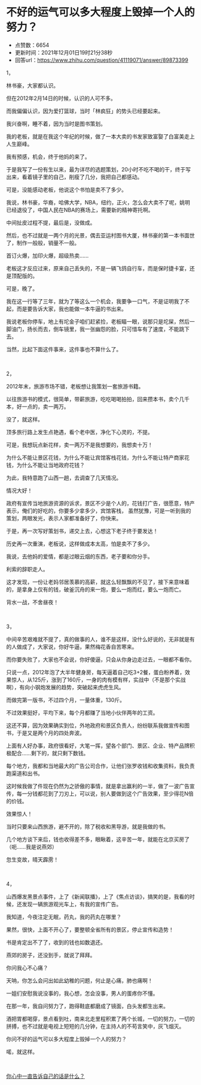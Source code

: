 # 不好的运气可以多大程度上毁掉一个人的努力？
- 点赞数：6654
- 更新时间：2021年12月01日19时21分38秒
- 回答url：https://www.zhihu.com/question/41119071/answer/89873399
<body>
 <p data-pid="QYusnmGZ">1，</p>
 <p data-pid="BvexzAQ3">林书豪，大家都认识。</p>
 <p data-pid="SzysRHlI">但在2012年2月14日的时候，认识的人可不多。</p>
 <p data-pid="qG_P_QAV">而我偏偏认识，因为爱打篮球，当时「林疯狂」的势头已经要起来。</p>
 <p data-pid="ITm_wBok">我兴奋啊，睡不着，因为当时是图书策划。</p>
 <p data-pid="yxQofo2E">我的老板，就是在我这个年纪的时候，做了一本大卖的书发家致富娶了白富美走上人生巅峰。</p>
 <p data-pid="r5F2jiWX">我有预感，机会，终于他妈的来了。</p>
 <p data-pid="KKSxhUuK">于是我写了一份有生以来，最为详尽的选题策划，20小时不吃不喝的干，终于写出来，看着镜子里的自己，削瘦了几分，我把自己都感动。</p>
 <p data-pid="--a6aTE0">可是，没能感动老板，他说这个书怕是卖不了多少。</p>
 <p data-pid="PXwry03y">我说，林书豪，华裔，哈佛大学，NBA，纽约，正火，怎么会大卖不了呢，姚明已经退役了，中国人民在NBA的赛场上，需要新的精神寄托啊。</p>
 <p data-pid="B7p1bvG3">中间扯皮过程不提，最后是，没做成。</p>
 <p data-pid="jUcODhZU">然后，也不过就是一两个月的光景，偶去亚运村图书大厦，林书豪的第一本书面世了，制作一般般，销量不一般。</p>
 <p data-pid="aYmj0sjV">首订火爆，加印火爆，超级热卖……</p>
 <p data-pid="GmMTuyM2">老板这才反应过来，原来自己丢失的，不是一辆飞鸽自行车，而是保时捷卡宴，还是顶配版的。</p>
 <p data-pid="sudzvgm7">可是，晚了。</p>
 <p data-pid="m7qa_RRP">我在这一行等了三年，就为了等这么一个机会，我要争一口气，不是证明我了不起，而是要告诉大家，我也能做一本牛逼的书出来。</p>
 <p data-pid="ekXr9MX9">我说老板你停车，地上有坨金子咱们赶紧捡，老板瞄一眼，说那只是坨屎，然后一脚油门，扬长而去，倒车镜里，我一张幽怨的脸，只可惜车有了速度，不能跳下去。</p>
 <p data-pid="frcqCIL6">当然，比起下面这件事来，这件事也不算什么了。</p>
 <p class="ztext-empty-paragraph"><br></p>
 <p data-pid="q719Dx6N">2，</p>
 <p data-pid="8JNY47pZ">2012年末，旅游市场不错，老板想让我策划一套旅游书籍。</p>
 <p data-pid="MLsk85Gq">以往旅游书的模式，很简单，带薪旅游，吃吃喝喝拍拍，回来攒本书，卖个几千本，好一点的，卖一两万。</p>
 <p data-pid="vUELchKu">没了，就这样。</p>
 <p data-pid="uC_ppnGm">顶多旅行路上发生点艳遇，看个老中医，净化下心灵的，不提。</p>
 <p data-pid="MwJ5Zar4">可是，我想玩点新花样，卖一两万不是我想要的，我想卖十万！</p>
 <p data-pid="CmJJbOfH">为什么不能让景区花钱，为什么不能让宾馆客栈花钱，为什么不能让特产商家花钱，为什么不能让当地政府花钱？</p>
 <p data-pid="rH5RrHTg">为此，我特意跑了山西一趟，去调查了几天情况。</p>
 <p data-pid="F-uNLxLv">情况大好！</p>
 <p data-pid="vwuE78DY">政府有宣传当地旅游资源的诉求，景区不少是个人的，花钱打广告，很愿意，特产表示，俺们的好吃的，你要多少拿多少，宾馆客栈， 虽然犹豫，可是一听到我的策划，两眼发光，表示人家都准备好了，你快来。</p>
 <p data-pid="WHkiogr7">于是，再一次写好策划书，递交上去，心想这下老子终于要发达！</p>
 <p data-pid="wZhSMwP1">历史再一次重演，老板说，这样做成本太高，怕是卖不了多少。</p>
 <p data-pid="n4aCjZct">我说，去他妈的爱情，都是过眼云烟的东西，老子要和你分手。</p>
 <p data-pid="KGidM8Ir">利索的辞职走人。</p>
 <p data-pid="Mz5m_cyX">这才发现，一份让老妈邻居羡慕的高薪，就这么轻飘飘的不见了，接下来意味着的，是拿身上仅有的钱，破釜沉舟的来一炮，要么一炮而红，要么一炮而亡。</p>
 <p data-pid="m2a5E8M2">背水一战，不舍昼夜！</p>
 <p class="ztext-empty-paragraph"><br></p>
 <p data-pid="BTyvrqlL">3，</p>
 <p data-pid="QedZ_QYO">中间辛苦艰难就不提了，真的做事的人，谁不是这样，没什么好说的，无非就是有的人做成了，大家说，你好牛逼，果然梅花香自苦寒来。</p>
 <p data-pid="rqSNed2C">而你要失败了，大家也不会说，你好傻逼，只会从你身边走过去，一眼都不看你。</p>
 <p data-pid="Vx312vx8">只说一点，2012年泡了大半年健身房，每天逼着自己吃3+2餐，蛋白粉养着，效果惊人，从125斤，涨到了160斤，一身的肉有模有样，实战中（不是那个实战啊），有向小钢炮发展的趋势，突破起来虎虎生风。</p>
 <p data-pid="Aht7mqXS">而做完第一版书，不过四个月，一量体重，130斤。</p>
 <p data-pid="rX0e3wk6">不过效果挺好，平均下来，每个月都赚了当地小伙伴两年的工资。</p>
 <p data-pid="_80LLV3L">这还不算，因为效果确实到位，外地政府和景区负责人，纷纷联系我做宣传和图书，于是又是两个月的四处奔波。</p>
 <p data-pid="SXQZ1mPt">上面有人好办事，政府很看好，大笔一挥，望各个部门、景区、企业、特产品牌积极配合……剩下的，就只剩下数钱。</p>
 <p data-pid="VmX6vBot">每个地方，我都和当地最大的广告公司合作，让他们张罗收钱和收集资料，我负责跑渠道和出书。</p>
 <p data-pid="ECZcWM7Q">这时候我做了件现在仍然为之骄傲的事情，就是拿出赢利的一半，做了一波广告宣传，每一分钱都花到了刀刃上，可以说，别人要做到这个广告效果，至少得花N倍的价钱。</p>
 <p data-pid="NVQYzgma">效果惊人！</p>
 <p data-pid="NPfr5Mfn">当时只要来山西旅游，避不开的，除了税收和黑导游，就是我做的书。</p>
 <p data-pid="w9CSTrpB">几个地方谈下来后，钱也收得差不多，眼瞅着，这辛苦一年，就能在北京买房了（呃……我是说燕郊）</p>
 <p data-pid="J6Rhw_PG">忽生变故，晴天霹雳！</p>
 <p class="ztext-empty-paragraph"><br></p>
 <p data-pid="0E9fsaUS">4，</p>
 <p data-pid="LI3C17qF">山西爆发黑景点事件，上了《新闻联播》，上了《焦点访谈》，搞笑的是，我看的时候，还发现一辆旅游观光车上，有我的宣传广告。</p>
 <p data-pid="GjrpIkdp">我知道，今夜注定无眠，药丸，我的药丸在哪里？</p>
 <p data-pid="M-16ZLTi">果然，很快，上面不开心了，要整顿全省所有的景区，停止宣传和造势！</p>
 <p data-pid="CJzRhdEC">书是肯定出不了了，收到的钱也如数退还。</p>
 <p data-pid="mi0A9B5g">燕郊的房子，还没到手，就说了拜拜。</p>
 <p data-pid="yCdXVX7Y">你问我心不心痛？</p>
 <p data-pid="5z2X0Ic-">天呐，你怎么会问出如此幼稚的问题，何止是心痛，肺也痛啊！</p>
 <p data-pid="a8HVAq2T">一姐们安慰我说没事的，我心想，怎会没事，男人的蛋疼你不懂。</p>
 <p data-pid="iiJeQsg8">在那一年，我自问努力了，跑得鞋底都磨成了镜面，白头发都生出来。</p>
 <p data-pid="V8SNIyiq">酒把胃都喝穿，景点看到吐，南来北走里程积累了两个长城，一切的努力，一切的拼搏，也不过就是电视上短短的几分钟，在主持人的不苟言笑中，灰飞烟灭。</p>
 <p data-pid="kP233rsz">你问不好的运气可以多大程度上毁掉一个人的努力？</p>
 <p data-pid="cIv9QNc6">喏，就这样。</p>
 <p class="ztext-empty-paragraph"><br></p><a href="https://www.zhihu.com/question/41799510/answer/95054164" data-draft-node="block" data-draft-type="link-card" class="internal">你心中一直告诉自己的话是什么？</a>
 <p></p>
</body>